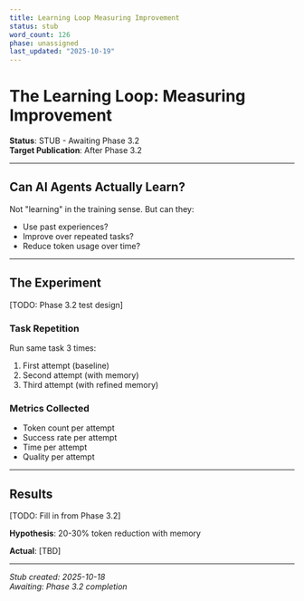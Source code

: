 ```yaml
---
title: Learning Loop Measuring Improvement
status: stub
word_count: 126
phase: unassigned
last_updated: "2025-10-19"
---
```


# The Learning Loop: Measuring Improvement

**Status**: STUB - Awaiting Phase 3.2  
**Target Publication**: After Phase 3.2  

---

## Can AI Agents Actually Learn?

Not "learning" in the training sense. But can they:

- Use past experiences?
- Improve over repeated tasks?
- Reduce token usage over time?

---

## The Experiment

[TODO: Phase 3.2 test design]

### Task Repetition

Run same task 3 times:

1. First attempt (baseline)
2. Second attempt (with memory)
3. Third attempt (with refined memory)

### Metrics Collected

- Token count per attempt
- Success rate per attempt
- Time per attempt
- Quality per attempt

---

## Results

[TODO: Fill in from Phase 3.2]

**Hypothesis**: 20-30% token reduction with memory

**Actual**: [TBD]

---

*Stub created: 2025-10-18*  
*Awaiting: Phase 3.2 completion*

